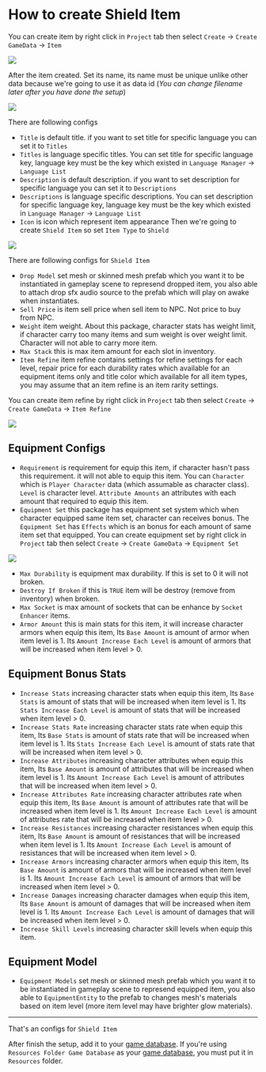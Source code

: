 # How to create Shield Item

You can create item by right click in `Project` tab then select `Create` → `Create GameData` → `Item`

![](../images/items/001.png)

After the item created. Set its name, its name must be unique unlike other data because we're going to use it as data id (*You can change filename later after you have done the setup*)

![](../images/items/002.png)

There are following configs

- `Title` is default title. if you want to set title for specific language you can set it to `Titles`
- `Titles` is language specific titles. You can set title for specific language key, language key must be the key which existed in `Language Manager` → `Language List`
- `Description` is default description. if you want to set description for specific language you can set it to `Descriptions`
- `Descriptions` is language specific descriptions. You can set description for specific language key, language key must be the key which existed in `Language Manager` → `Language List`
- `Icon` is icon which represent item appearance
Then we're going to create `Shield Item` so set `Item Type` to `Shield`

![](../images/items/003-4.png)

There are following configs for `Shield Item`

- `Drop Model` set mesh or skinned mesh prefab which you want it to be instantiated in gameplay scene to represend dropped item, you also able to attach drop sfx audio source to the prefab which will play on awake when instantiates.
- `Sell Price` is item sell price when sell item to NPC. Not price to buy from NPC.
- `Weight` item weight. About this package, character stats has weight limit, if character carry too many items and sum weight is over weight limit. Character will not able to carry more item.
- `Max Stack` this is max item amount for each slot in inventory.
- `Item Refine` item refine contains settings for refine settings for each level, repair price for each durability rates which available for an equipment items only and title color which available for all item types, you may assume that an item refine is an item rarity settings.

You can create item refine by right click in `Project` tab then select `Create` → `Create GameData` → `Item Refine`

![](../images/items/004.png)
## Equipment Configs

- `Requirement` is requirement for equip this item, if character hasn't pass this requirement. it will not able to equip this item. You can `Character` which is `Player Character` data (which assumable as character class). `Level` is character level. `Attribute Amounts` an attributes with each amount that required to equip this item.
- `Equipment Set` this package has equipment set system which when character equipped same item set, character can receives bonus. The `Equipment Set` has `Effects` which is an bonus for each amount of same item set that equipped. You can create equipment set by right click in `Project` tab then select `Create` → `Create GameData` → `Equipment Set`

![](../images/items/005.png)

- `Max Durability` is equipment max durability. If this is set to 0 it will not broken.
- `Destroy If Broken` if this is `TRUE` item will be destroy (remove from inventory) when broken.
- `Max Socket` is max amount of sockets that can be enhance by `Socket Enhancer` items.
- `Armor Amount` this is main stats for this item, it will increase character armors when equip this item, Its `Base Amount` is amount of armor when item level is 1. Its `Amount Increase Each Level` is amount of armors that will be increased when item level > 0.

## Equipment Bonus Stats

- `Increase Stats` increasing character stats when equip this item, Its `Base Stats` is amount of stats that will be increased when item level is 1. Its `Stats Increase Each Level` is amount of stats that will be increased when item level > 0.
- `Increase Stats Rate` increasing character stats rate when equip this item, Its `Base Stats` is amount of stats rate that will be increased when item level is 1. Its `Stats Increase Each Level` is amount of stats rate that will be increased when item level > 0.
- `Increase Attributes` increasing character attributes when equip this item, Its `Base Amount` is amount of attributes that will be increased when item level is 1. Its `Amount Increase Each Level` is amount of attributes that will be increased when item level > 0.
- `Increase Attributes Rate` increasing character attributes rate when equip this item, Its `Base Amount` is amount of attributes rate that will be increased when item level is 1. Its `Amount Increase Each Level` is amount of attributes rate that will be increased when item level > 0.
- `Increase Resistances` increasing character resistances when equip this item, Its `Base Amount` is amount of resistances that will be increased when item level is 1. Its `Amount Increase Each Level` is amount of resistances that will be increased when item level > 0.
- `Increase Armors` increasing character armors when equip this item, Its `Base Amount` is amount of armors that will be increased when item level is 1. Its `Amount Increase Each Level` is amount of armors that will be increased when item level > 0.
- `Increase Damages` increasing character damages when equip this item, Its `Base Amount` is amount of damages that will be increased when item level is 1. Its `Amount Increase Each Level` is amount of damages that will be increased when item level > 0.
- `Increase Skill Levels` increasing character skill levels when equip this item.
## Equipment Model

- `Equipment Models` set mesh or skinned mesh prefab which you want it to be instantiated in gameplay scene to represend equipped item, you also able to `EquipmentEntity` to the prefab to changes mesh's materials based on item level (more item level may have brighter glow materials).
* * *

That's an configs for `Shield Item`

After finish the setup, add it to your [game database](103-game-database.md). If you're using `Resources Folder Game Database` as your [game database](103-game-database.md), you must put it in `Resources` folder.